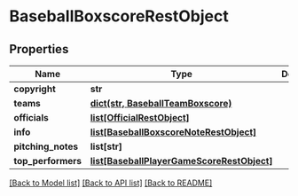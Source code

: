 # BaseballBoxscoreRestObject

## Properties
Name | Type | Description | Notes
------------ | ------------- | ------------- | -------------
**copyright** | **str** |  | [optional] 
**teams** | [**dict(str, BaseballTeamBoxscore)**](BaseballTeamBoxscore.md) |  | [optional] 
**officials** | [**list[OfficialRestObject]**](OfficialRestObject.md) |  | [optional] 
**info** | [**list[BaseballBoxscoreNoteRestObject]**](BaseballBoxscoreNoteRestObject.md) |  | [optional] 
**pitching_notes** | **list[str]** |  | [optional] 
**top_performers** | [**list[BaseballPlayerGameScoreRestObject]**](BaseballPlayerGameScoreRestObject.md) |  | [optional] 

[[Back to Model list]](../README.md#documentation-for-models) [[Back to API list]](../README.md#documentation-for-api-endpoints) [[Back to README]](../README.md)

